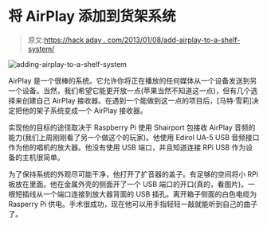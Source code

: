 # 将 AirPlay 添加到货架系统

> 原文:[https://hack aday . com/2013/01/08/add-airplay-to-a-shelf-system/](https://hackaday.com/2013/01/08/adding-airplay-to-a-shelf-system/)

![adding-airplay-to-a-shelf-system](../Images/54291ce98a169c3be17e2103904f5ba6.png)

AirPlay 是一个很棒的系统。它允许你将正在播放的任何媒体从一个设备发送到另一个设备。当然，我们希望它能更开放一点(苹果当然不知道这一点)，但有几个选择来创建自己 AirPlay 接收器。在遇到一个能做到这一点的项目后，[马特·雪莉]决定把他的架子系统变成一个 AirPlay 接收器。

实现他的目标的途径取决于 Raspberry Pi 使用 Shairport 包接收 AirPlay 音频的能力(我们上周刚刚看了另一个做这个的玩家)。他使用 Edirol UA-5 USB 音频接口作为他的唱机的放大器。他没有使用 USB 端口，并且知道连接 RPi USB 作为设备的主机很简单。

为了保持系统的外观尽可能干净，他打开了扩音器的盖子。有足够的空间将小 RPi 板放在里面。他在金属外壳的侧面开了一个 USB 端口的开口(真的，看图片)。一根短插线从一个端口连接到放大器背面的 USB 插孔。离开箱子侧面的白色电缆为 Rasperry Pi 供电。手术很成功，现在他可以用手指轻轻一敲就能听到自己的曲子了。